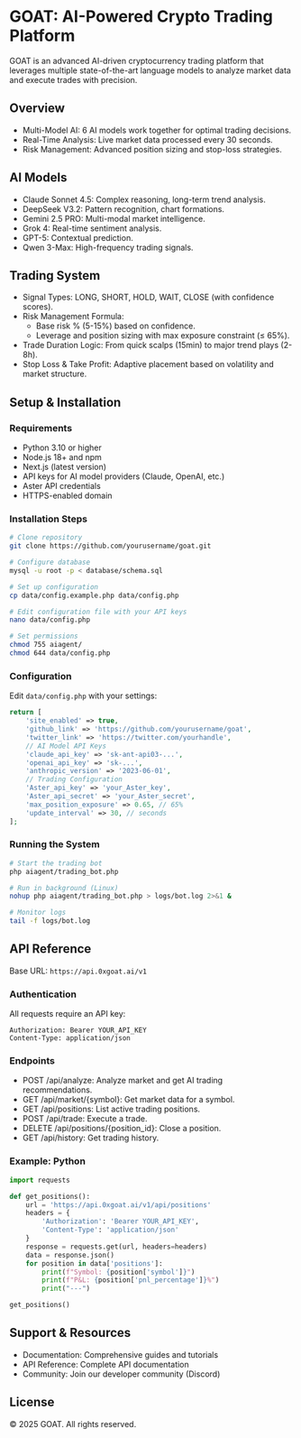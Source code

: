 # GOAT: AI-Powered Crypto Trading Platform

GOAT is an advanced AI-driven cryptocurrency trading platform that leverages multiple state-of-the-art language models to analyze market data and execute trades with precision.

## Overview

- Multi-Model AI: 6 AI models work together for optimal trading decisions.
- Real-Time Analysis: Live market data processed every 30 seconds.
- Risk Management: Advanced position sizing and stop-loss strategies.

## AI Models

- Claude Sonnet 4.5: Complex reasoning, long-term trend analysis.
- DeepSeek V3.2: Pattern recognition, chart formations.
- Gemini 2.5 PRO: Multi-modal market intelligence.
- Grok 4: Real-time sentiment analysis.
- GPT-5: Contextual prediction.
- Qwen 3-Max: High-frequency trading signals.

## Trading System

- Signal Types: LONG, SHORT, HOLD, WAIT, CLOSE (with confidence scores).
- Risk Management Formula:
  - Base risk % (5-15%) based on confidence.
  - Leverage and position sizing with max exposure constraint (≤ 65%).
- Trade Duration Logic: From quick scalps (15min) to major trend plays (2-8h).
- Stop Loss & Take Profit: Adaptive placement based on volatility and market structure.

## Setup & Installation

### Requirements

- Python 3.10 or higher
- Node.js 18+ and npm
- Next.js (latest version)
- API keys for AI model providers (Claude, OpenAI, etc.)
- Aster API credentials
- HTTPS-enabled domain

### Installation Steps

```bash
# Clone repository
git clone https://github.com/yourusername/goat.git

# Configure database
mysql -u root -p < database/schema.sql

# Set up configuration
cp data/config.example.php data/config.php

# Edit configuration file with your API keys
nano data/config.php

# Set permissions
chmod 755 aiagent/
chmod 644 data/config.php
```

### Configuration

Edit `data/config.php` with your settings:

```php
return [
    'site_enabled' => true,
    'github_link' => 'https://github.com/yourusername/goat',
    'twitter_link' => 'https://twitter.com/yourhandle',
    // AI Model API Keys
    'claude_api_key' => 'sk-ant-api03-...',
    'openai_api_key' => 'sk-...',
    'anthropic_version' => '2023-06-01',
    // Trading Configuration
    'Aster_api_key' => 'your_Aster_key',
    'Aster_api_secret' => 'your_Aster_secret',
    'max_position_exposure' => 0.65, // 65%
    'update_interval' => 30, // seconds
];
```

### Running the System

```bash
# Start the trading bot
php aiagent/trading_bot.php

# Run in background (Linux)
nohup php aiagent/trading_bot.php > logs/bot.log 2>&1 &

# Monitor logs
tail -f logs/bot.log
```

## API Reference

Base URL: `https://api.0xgoat.ai/v1`

### Authentication

All requests require an API key:

```
Authorization: Bearer YOUR_API_KEY
Content-Type: application/json
```

### Endpoints

- POST /api/analyze: Analyze market and get AI trading recommendations.
- GET /api/market/{symbol}: Get market data for a symbol.
- GET /api/positions: List active trading positions.
- POST /api/trade: Execute a trade.
- DELETE /api/positions/{position_id}: Close a position.
- GET /api/history: Get trading history.

### Example: Python

```python
import requests

def get_positions():
    url = 'https://api.0xgoat.ai/v1/api/positions'
    headers = {
        'Authorization': 'Bearer YOUR_API_KEY',
        'Content-Type': 'application/json'
    }
    response = requests.get(url, headers=headers)
    data = response.json()
    for position in data['positions']:
        print(f"Symbol: {position['symbol']}")
        print(f"P&L: {position['pnl_percentage']}%")
        print("---")

get_positions()
```

## Support & Resources

- Documentation: Comprehensive guides and tutorials
- API Reference: Complete API documentation
- Community: Join our developer community (Discord)

## License

© 2025 GOAT. All rights reserved.
